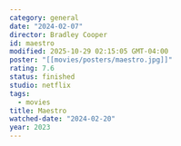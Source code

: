 ```yaml
---
category: general
date: "2024-02-07"
director: Bradley Cooper
id: maestro
modified: 2025-10-29 02:15:05 GMT-04:00
poster: "[[movies/posters/maestro.jpg]]"
rating: 7.6
status: finished
studio: netflix
tags:
  - movies
title: Maestro
watched-date: "2024-02-20"
year: 2023
---
```

